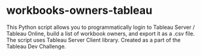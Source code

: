 # workbooks-owners-tableau
This Python script allows you to programmatically login to Tableau Server / Tableau Online, build a list of workbook owners, and export it as a .csv file. The script uses Tableau Server Client library. Created as a part of the Tableau Dev Challenge.
